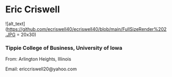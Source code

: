 # Eric Criswell 
![alt_text](https://github.com/ecriswell40/ecriswell40/blob/main/FullSizeRender%202.JPG = 20x30)
### <p> Tippie College of Business, University of Iowa </p>
<p> From: Arlington Heights, Illinois </p>
<p> Email: ericcriswell20@yahoo.com </p>


<!--
**ecriswell40/ecriswell40** is a ✨ _special_ ✨ repository because its `README.md` (this file) appears on your GitHub profile.

Here are some ideas to get you started:

- 🔭 I’m currently working on ...
- 🌱 I’m currently learning ...
- 👯 I’m looking to collaborate on ...
- 🤔 I’m looking for help with ...
- 💬 Ask me about ...
- 📫 How to reach me: ...
- 😄 Pronouns: ...
- ⚡ Fun fact: ...
-->
